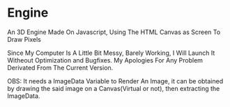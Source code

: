 # Engine
An 3D Engine Made On Javascript, Using The HTML Canvas as Screen To Draw Pixels

Since My Computer Is A Little Bit Messy, Barely Working, I Will Launch It Witheout Optimization and Bugfixes.
My Apologies For Any Problem Derivated From The Current Version.

OBS: It needs a ImageData Variable to Render An Image, it can be obtained by drawing the said image on a Canvas(Virtual or not), then extracting the ImageData.
